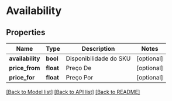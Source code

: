 # Availability

## Properties
Name | Type | Description | Notes
------------ | ------------- | ------------- | -------------
**availability** | **bool** | Disponibilidade do SKU | [optional] 
**price_from** | **float** | Preço De | [optional] 
**price_for** | **float** | Preço Por | [optional] 

[[Back to Model list]](../README.md#documentation-for-models) [[Back to API list]](../README.md#documentation-for-api-endpoints) [[Back to README]](../README.md)


